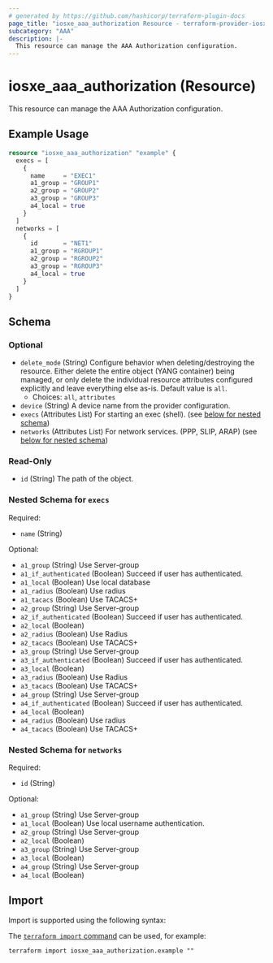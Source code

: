 ```yaml
---
# generated by https://github.com/hashicorp/terraform-plugin-docs
page_title: "iosxe_aaa_authorization Resource - terraform-provider-iosxe"
subcategory: "AAA"
description: |-
  This resource can manage the AAA Authorization configuration.
---
```


# iosxe_aaa_authorization (Resource)

This resource can manage the AAA Authorization configuration.

## Example Usage

```terraform
resource "iosxe_aaa_authorization" "example" {
  execs = [
    {
      name     = "EXEC1"
      a1_group = "GROUP1"
      a2_group = "GROUP2"
      a3_group = "GROUP3"
      a4_local = true
    }
  ]
  networks = [
    {
      id       = "NET1"
      a1_group = "RGROUP1"
      a2_group = "RGROUP2"
      a3_group = "RGROUP3"
      a4_local = true
    }
  ]
}
```

<!-- schema generated by tfplugindocs -->
## Schema

### Optional

- `delete_mode` (String) Configure behavior when deleting/destroying the resource. Either delete the entire object (YANG container) being managed, or only delete the individual resource attributes configured explicitly and leave everything else as-is. Default value is `all`.
  - Choices: `all`, `attributes`
- `device` (String) A device name from the provider configuration.
- `execs` (Attributes List) For starting an exec (shell). (see [below for nested schema](#nestedatt--execs))
- `networks` (Attributes List) For network services. (PPP, SLIP, ARAP) (see [below for nested schema](#nestedatt--networks))

### Read-Only

- `id` (String) The path of the object.

<a id="nestedatt--execs"></a>
### Nested Schema for `execs`

Required:

- `name` (String)

Optional:

- `a1_group` (String) Use Server-group
- `a1_if_authenticated` (Boolean) Succeed if user has authenticated.
- `a1_local` (Boolean) Use local database
- `a1_radius` (Boolean) Use radius
- `a1_tacacs` (Boolean) Use TACACS+
- `a2_group` (String) Use Server-group
- `a2_if_authenticated` (Boolean) Succeed if user has authenticated.
- `a2_local` (Boolean)
- `a2_radius` (Boolean) Use Radius
- `a2_tacacs` (Boolean) Use TACACS+
- `a3_group` (String) Use Server-group
- `a3_if_authenticated` (Boolean) Succeed if user has authenticated.
- `a3_local` (Boolean)
- `a3_radius` (Boolean) Use Radius
- `a3_tacacs` (Boolean) Use TACACS+
- `a4_group` (String) Use Server-group
- `a4_if_authenticated` (Boolean) Succeed if user has authenticated.
- `a4_local` (Boolean)
- `a4_radius` (Boolean) Use radius
- `a4_tacacs` (Boolean) Use TACACS+


<a id="nestedatt--networks"></a>
### Nested Schema for `networks`

Required:

- `id` (String)

Optional:

- `a1_group` (String) Use Server-group
- `a1_local` (Boolean) Use local username authentication.
- `a2_group` (String) Use Server-group
- `a2_local` (Boolean)
- `a3_group` (String) Use Server-group
- `a3_local` (Boolean)
- `a4_group` (String) Use Server-group
- `a4_local` (Boolean)

## Import

Import is supported using the following syntax:

The [`terraform import` command](https://developer.hashicorp.com/terraform/cli/commands/import) can be used, for example:

```shell
terraform import iosxe_aaa_authorization.example ""
```
